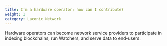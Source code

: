 ```yaml
---
title: I’m a hardware operator; how can I contribute?
weight: 1
category: Laconic Network
---
```


Hardware operators can become network service providers to participate in indexing blockchains, run Watchers, and serve data to end-users.
